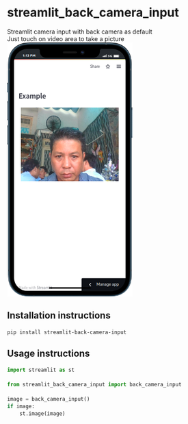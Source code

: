 # streamlit_back_camera_input
Streamlit camera input with back camera as default  
Just touch on video area to take a picture
![image](mobile.png)

## Installation instructions

```sh
pip install streamlit-back-camera-input
```

## Usage instructions

```python
import streamlit as st

from streamlit_back_camera_input import back_camera_input

image = back_camera_input()
if image:
    st.image(image)
```
